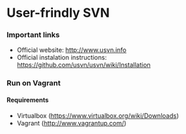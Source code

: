 User-frindly SVN
================

### Important links
 * Official website: http://www.usvn.info
 * Official instalation instructions: https://github.com/usvn/usvn/wiki/Installation

### Run on Vagrant

#### Requirements
 * Virtualbox (https://www.virtualbox.org/wiki/Downloads)
 * Vagrant (http://www.vagrantup.com/)
